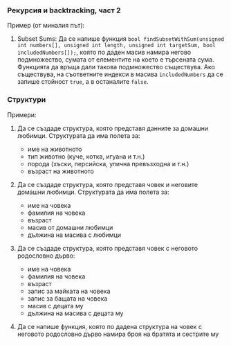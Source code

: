 ### Рекурсия и backtracking, част 2
Пример (от миналия път):

1. Subset Sums: Да се напише функция `bool findSubsetWithSum(unsigned int numbers[], unsigned int length, unsigned int targetSum, bool includedNumbers[]);`,
   която по даден масив намира негово подмножество, сумата от елементите на което е търсената сума. Функцията да връща дали такова подмножество
   съществува. Ако съществува, на съответните индекси в масива `includedNumbers` да се запише стойност `true`, а в останалите `false`.

### Структури
Примери:
1. Да се създаде структура, която представя данните за домашни любимци. Структурата да има полета за:
   * име на животното
   * тип животно (куче, котка, игуана и т.н.)
   * порода (хъски, персийска, улична превъзходна и т.н.)
   * възраст на животното

1. Да се създаде структура, която представя човек и неговите домашни любимци. Структурата да има полета за:
   * име на човека
   * фамилия на човека
   * възраст
   * масив от домашни любимци
   * дължина на масива с любимци
   
1. Да се създаде структура, която представя човек с неговото родословно дърво:
   * име на човека
   * фамилия на човека
   * възраст
   * запис за майката на човека
   * запис за бащата на човека
   * масив с децата му
   * дължина на масива с децата му

1. Да се напише функция, която по дадена структура на човек с неговото родословно дърво намира броя на братята и сестрите му
